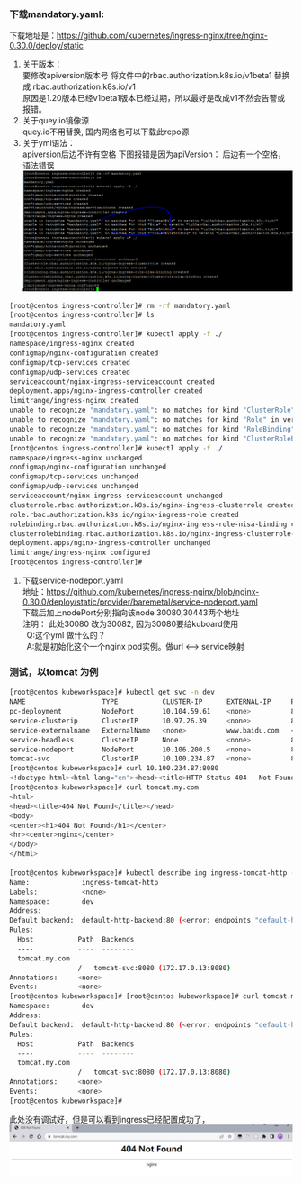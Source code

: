 ### 下载mandatory.yaml:

下载地址是：https://github.com/kubernetes/ingress-nginx/tree/nginx-0.30.0/deploy/static

1. 关于版本：  
   要修改apiversion版本号
   将文件中的rbac.authorization.k8s.io/v1beta1 替换成 rbac.authorization.k8s.io/v1  
   原因是1.20版本已经v1beta1版本已经过期，所以最好是改成v1不然会告警或报错。  
2. 关于quey.io镜像源  
   quey.io不用替换, 国内网络也可以下载此repo源  
3. 关于yml语法：  
   apiversion后边不许有空格
   下图报错是因为apiVersion： 后边有一个空格，语法错误   
   ![img](image/kubernetes_ingress_install/1650124493606.png)

```bash
[root@centos ingress-controller]# rm -rf mandatory.yaml
[root@centos ingress-controller]# ls
mandatory.yaml
[root@centos ingress-controller]# kubectl apply -f ./
namespace/ingress-nginx created
configmap/nginx-configuration created
configmap/tcp-services created
configmap/udp-services created
serviceaccount/nginx-ingress-serviceaccount created
deployment.apps/nginx-ingress-controller created
limitrange/ingress-nginx created
unable to recognize "mandatory.yaml": no matches for kind "ClusterRole" in version "\u00a0rbac.authorization.k8s.io/v1"
unable to recognize "mandatory.yaml": no matches for kind "Role" in version "\u00a0rbac.authorization.k8s.io/v1"
unable to recognize "mandatory.yaml": no matches for kind "RoleBinding" in version "\u00a0rbac.authorization.k8s.io/v1"
unable to recognize "mandatory.yaml": no matches for kind "ClusterRoleBinding" in version "\u00a0rbac.authorization.k8s.io/v1"
[root@centos ingress-controller]# kubectl apply -f ./
namespace/ingress-nginx unchanged
configmap/nginx-configuration unchanged
configmap/tcp-services unchanged
configmap/udp-services unchanged
serviceaccount/nginx-ingress-serviceaccount unchanged
clusterrole.rbac.authorization.k8s.io/nginx-ingress-clusterrole created
role.rbac.authorization.k8s.io/nginx-ingress-role created
rolebinding.rbac.authorization.k8s.io/nginx-ingress-role-nisa-binding created
clusterrolebinding.rbac.authorization.k8s.io/nginx-ingress-clusterrole-nisa-binding created
deployment.apps/nginx-ingress-controller unchanged
limitrange/ingress-nginx configured
[root@centos ingress-controller]#
```

1. 下载service-nodeport.yaml  
   地址：https://github.com/kubernetes/ingress-nginx/blob/nginx-0.30.0/deploy/static/provider/baremetal/service-nodeport.yaml  
   下载后加上nodePort分别指向该node 30080,30443两个地址  
   注明： 此处30080 改为30082, 因为30080要给kuboard使用  
   &ensp;Q:这个yml 做什么的？  
   &ensp;A:就是初始化这个一个nginx pod实例。做url <--> service映射  

### 测试，以tomcat 为例
```bash
[root@centos kubeworkspace]# kubectl get svc -n dev
NAME                   TYPE           CLUSTER-IP      EXTERNAL-IP     PORT(S)             AGE
pc-deployment          NodePort       10.104.59.61    <none>          80:32470/TCP        2d16h
service-clusterip      ClusterIP      10.97.26.39     <none>          80/TCP              11h
service-externalname   ExternalName   <none>          www.baidu.com   <none>              5h1m
service-headless       ClusterIP      None            <none>          80/TCP              23h
service-nodeport       NodePort       10.106.200.5    <none>          80:30002/TCP        6h40m
tomcat-svc             ClusterIP      10.100.234.87   <none>          8080/TCP,8009/TCP   22m
[root@centos kubeworkspace]# curl 10.100.234.87:8080
<!doctype html><html lang="en"><head><title>HTTP Status 404 – Not Found</title><style type="text/css">body {font-family:Tahoma,Arial,sans-serif;} h1, h2, h3, b {color:white;background-color:#525D76;} h1 {font-size:22px;} h2 {font-size:16px;} h3 {font-size:14px;} p {font-size:12px;} a {color:black;} .line {height:1px;background-color:#525D76;border:none;}</style></head><body><h1>HTTP Status 404 – Not Found</h1><hr class="line" /><p><b>Type</b> Status Report</p><p><b>Description</b> The origin server did not find a current representation for the target resource or is not willing to disclose that one exists.</p><hr class="line" /><h3>Apache Tomcat/10.0.20</h3></body></html>[root@centos kubeworkspace]#
[root@centos kubeworkspace]# curl tomcat.my.com
<html>
<head><title>404 Not Found</title></head>
<body>
<center><h1>404 Not Found</h1></center>
<hr><center>nginx</center>
</body>
</html>

[root@centos kubeworkspace]# kubectl describe ing ingress-tomcat-http -n dev
Name:             ingress-tomcat-http
Labels:           <none>
Namespace:        dev
Address:
Default backend:  default-http-backend:80 (<error: endpoints "default-http-backend" not found>)
Rules:
  Host           Path  Backends
  ----           ----  --------
  tomcat.my.com
                 /   tomcat-svc:8080 (172.17.0.13:8080)
Annotations:     <none>
Events:          <none>
[root@centos kubeworkspace]# [root@centos kubeworkspace]# curl tomcat.my.com
Namespace:        dev
Address:
Default backend:  default-http-backend:80 (<error: endpoints "default-http-backend" not found>)
Rules:
  Host           Path  Backends
  ----           ----  --------
  tomcat.my.com
                 /   tomcat-svc:8080 (172.17.0.13:8080)
Annotations:     <none>
Events:          <none>
[root@centos kubeworkspace]#
```
此处没有调试好，但是可以看到ingress已经配置成功了，
![](image/kubernetes_ingress_install/1650170481545.png)
